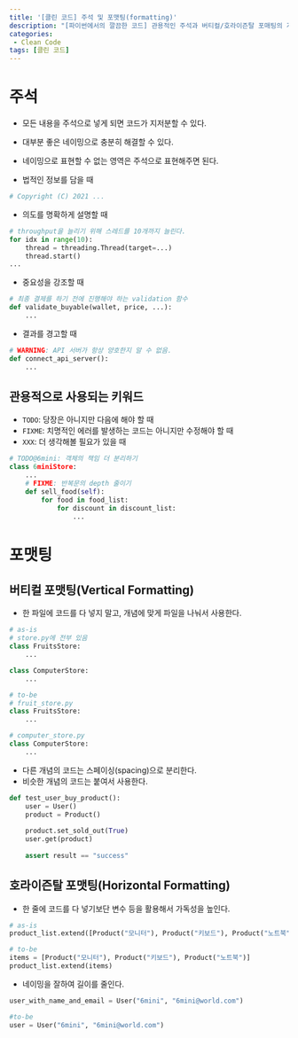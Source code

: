 ```yaml
---
title: '[클린 코드] 주석 및 포맷팅(formatting)'
description: "[파이썬에서의 깔끔한 코드] 관용적인 주석과 버티컬/호라이즌탈 포매팅의 개념"
categories:
 - Clean Code
tags: [클린 코드]
---
```


# 주석
- 모든 내용을 주석으로 넣게 되면 코드가 지저분할 수 있다.
- 대부분 좋은 네이밍으로 충분히 해결할 수 있다.
- 네이밍으로 표현할 수 없는 영역은 주석으로 표현해주면 된다.

- 법적인 정보를 담을 때

```py
# Copyright (C) 2021 ...
```

- 의도를 명확하게 설명할 때

```py
# throughput을 늘리기 위해 스레드를 10개까지 늘린다.
for idx in range(10):
    thread = threading.Thread(target=...)
    thread.start()
...
```

- 중요성을 강조할 때

```py
# 최종 결제를 하기 전에 진행해야 하는 validation 함수 
def validate_buyable(wallet, price, ...):
    ...
```

- 결과를 경고할 때

```py
# WARNING: API 서버가 항상 양호한지 알 수 없음.
def connect_api_server():
    ...
```

## 관용적으로 사용되는 키워드

- `TODO`: 당장은 아니지만 다음에 해야 할 때
- `FIXME`: 치명적인 에러를 발생하는 코드는 아니지만 수정해야 할 때
- `XXX`: 더 생각해볼 필요가 있을 때

```py
# TODO@6mini: 객체의 책임 더 분리하기
class 6miniStore:
    ...
    # FIXME: 반복문의 depth 줄이기 
    def sell_food(self):
        for food in food_list:
            for discount in discount_list:
                ...
```

# 포맷팅

## 버티컬 포맷팅(Vertical Formatting)
- 한 파일에 코드를 다 넣지 말고, 개념에 맞게 파일을 나눠서 사용한다.

```py
# as-is 
# store.py에 전부 있음
class FruitsStore:
    ...

class ComputerStore:
    ...

# to-be
# fruit_store.py
class FruitsStore:
    ...

# computer_store.py
class ComputerStore:
    ...
```

- 다른 개념의 코드는 스페이싱(spacing)으로 분리한다.
- 비슷한 개념의 코드는 붙여서 사용한다.

```py
def test_user_buy_product():
    user = User()
    product = Product()
    
    product.set_sold_out(True)
    user.get(product)
    
    assert result == "success"
```

## 호라이즌탈 포맷팅(Horizontal Formatting)
- 한 줄에 코드를 다 넣기보단 변수 등을 활용해서 가독성을 높인다. 

```py
# as-is
product_list.extend([Product("모니터"), Product("키보드"), Product("노트북")])

# to-be
items = [Product("모니터"), Product("키보드"), Product("노트북")]
product_list.extend(items)
```

- 네이밍을 잘하여 길이를 줄인다.

```py
user_with_name_and_email = User("6mini", "6mini@world.com")

#to-be
user = User("6mini", "6mini@world.com")
```
